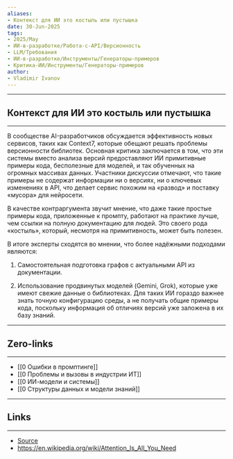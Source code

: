 ```yaml
---
aliases: 
- Контекст для ИИ это костыль или пустышка 
date: 30-Jun-2025
tags:
- 2025/May
- ИИ-в-разработке/Работа-с-API/Версионность
- LLM/Требования
- ИИ-в-разработке/Инструменты/Генераторы-примеров
- Критика-ИИ/Инструменты/Генераторы-примеров
author:
- Vladimir Ivanov
---
```

-----
##  Контекст для ИИ это костыль или пустышка 
-----
В сообществе AI-разработчиков обсуждается эффективность новых сервисов, таких как Context7, которые обещают решать проблемы версионности библиотек. Основная критика заключается в том, что эти системы вместо анализа версий предоставляют ИИ примитивные примеры кода, бесполезные для моделей, и так обученных на огромных массивах данных. Участники дискуссии отмечают, что такие примеры не содержат информации ни о версиях, ни о ключевых изменениях в API, что делает сервис похожим на «развод» и поставку «мусора» для нейросети.

В качестве контраргумента звучит мнение, что даже такие простые примеры кода, приложенные к промпту, работают на практике лучше, чем ссылки на полную документацию для людей. Это своего рода «костыль», который, несмотря на примитивность, может быть полезен.

В итоге эксперты сходятся во мнении, что более надёжными подходами являются:

1. Самостоятельная подготовка графов с актуальными API из документации.
    
2. Использование продвинутых моделей (Gemini, Grok), которые уже имеют свежие данные о библиотеках. Для таких ИИ гораздо важнее знать точную конфигурацию среды, а не получать общие примеры кода, поскольку информация об отличиях версий уже заложена в их базу знаний.

---
## Zero-links
---
- [[0 Ошибки в промптинге]]
- [[0 Проблемы и вызовы в индустрии ИТ]]
- [[0 ИИ-модели и системы]]
- [[0 Структуры данных и модели знаний]]


---
## Links
---
- [Source](https://t.me/turboproject/1704)
- https://en.wikipedia.org/wiki/Attention_Is_All_You_Need